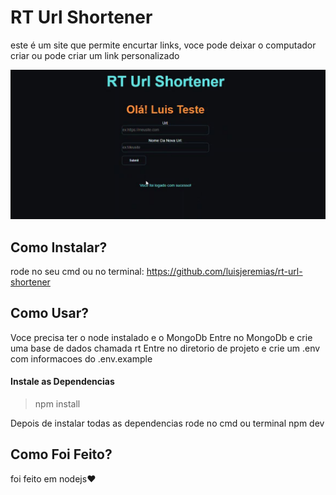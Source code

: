# RT Url Shortener

este é um site que permite encurtar links, 
voce pode deixar o computador criar ou pode criar um link personalizado

![Img](https://github.com/luisjeremias/rt-url-shortener/blob/master/img.JPG?raw=true)


## Como Instalar?

rode no seu cmd ou no terminal:
https://github.com/luisjeremias/rt-url-shortener

## Como Usar?

Voce precisa ter o node instalado e o MongoDb
Entre no MongoDb e crie uma base de dados chamada rt
Entre no diretorio de projeto e crie um .env com informacoes do .env.example


#### Instale as Dependencias

>npm install



Depois de instalar todas as dependencias rode no cmd ou terminal npm dev



## Como Foi Feito?

foi feito em nodejs❤

